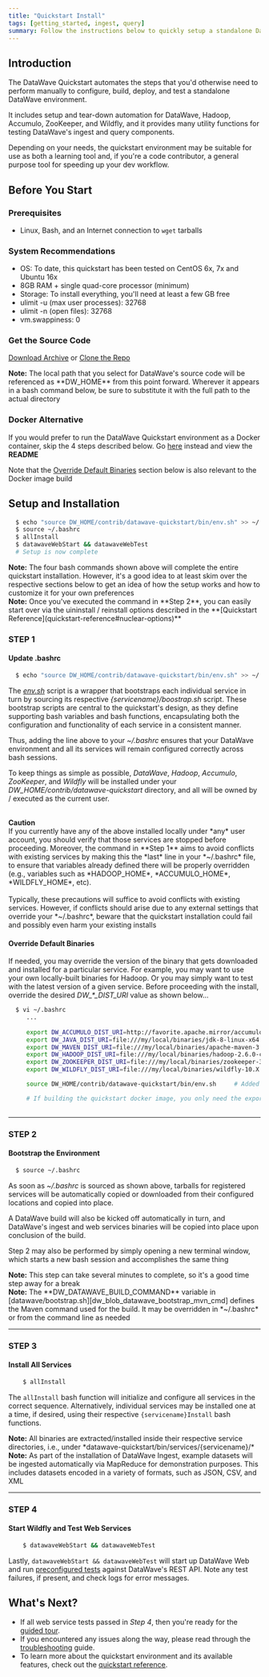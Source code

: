 ```yaml
---
title: "Quickstart Install"
tags: [getting_started, ingest, query]
summary: Follow the instructions below to quickly setup a standalone DataWave instance, which you may use to follow along with the <a href="../tour/getting-started">Guided Tour</a> doc, or use as needed for your own experimentation and development
---
```


## Introduction

The DataWave Quickstart automates the steps that you'd otherwise need to perform manually to configure, build, deploy,
and test a standalone DataWave environment.

It includes setup and tear-down automation for DataWave, Hadoop, Accumulo, ZooKeeper, and Wildfly, and it provides many
utility functions for testing DataWave's ingest and query components.

Depending on your needs, the quickstart environment may be suitable for use as both a learning tool and, if you're a
code contributor, a general purpose tool for speeding up your dev workflow.

## Before You Start

### Prerequisites

* Linux, Bash, and an Internet connection to `wget` tarballs

### System Recommendations

* OS: To date, this quickstart has been tested on CentOS 6x, 7x and Ubuntu 16x
* 8GB RAM + single quad-core processor (minimum)
* Storage: To install everything, you'll need at least a few GB free
* ulimit -u (max user processes): 32768
* ulimit -n (open files): 32768
* vm.swappiness: 0

### Get the Source Code

<a class="btn btn-success" style="width: 220px;" href="https://github.com/{{ site.repository }}/archive/{{ site.default_branch }}.zip" role="button"><i class="fa fa-download fa-lg"></i> Download Archive</a>
or <a class="btn btn-success" style="width: 220px;" href="https://github.com/{{ site.repository }}/" role="button" target="_blank"><i class="fa fa-github fa-lg"></i> Clone the Repo</a>

<div markdown="span" class="alert alert-info" role="alert"><i class="fa fa-info-circle"></i> <b>Note:</b> The local path that
you select for DataWave's source code will be referenced as **DW_HOME** from this point forward. Wherever it appears in a bash
command below, be sure to substitute it with the full path to the actual directory</div>

### Docker Alternative

If you would prefer to run the DataWave Quickstart environment as a Docker container, skip the 4 steps described below.
Go [here][dw_docker_alternative] instead and view the **README**

Note that the [Override Default Binaries](#override-default-binaries) section below is also relevant to the Docker image build

## Setup and Installation

```bash
  $ echo "source DW_HOME/contrib/datawave-quickstart/bin/env.sh" >> ~/.bashrc  # Step 1
  $ source ~/.bashrc                                                           # Step 2
  $ allInstall                                                                 # Step 3
  $ datawaveWebStart && datawaveWebTest                                        # Step 4
  # Setup is now complete
```
<div markdown="span" class="alert alert-info" role="alert"><i class="fa fa-info-circle"></i> <b>Note:</b> The
four bash commands shown above will complete the entire quickstart installation. However, it's a good idea
to at least skim over the respective sections below to get an idea of how the setup works and how to customize it
for your own preferences</div>

<div markdown="span" class="alert alert-info" role="alert"><i class="fa fa-info-circle"></i> <b>Note:</b> Once you've
executed the command in **Step 2**, you can easily start over via the uininstall / reinstall options described in the
**[Quickstart Reference](quickstart-reference#nuclear-options)**
</div>

### STEP 1

#### Update .bashrc
```bash
  $ echo "source DW_HOME/contrib/datawave-quickstart/bin/env.sh" >> ~/.bashrc  # Step 1
```

The *[env.sh][dw_blob_env_sh]* script is a wrapper that bootstraps each individual service in turn by sourcing its
respective *{servicename}/boostrap.sh* script. These bootstrap scripts are central to the quickstart's design,
as they define supporting bash variables and bash functions, encapsulating both the configuration and functionality of
each service in a consistent manner.

Thus, adding the line above to your *~/.bashrc* ensures that your DataWave environment and all its services will remain
configured correctly across bash sessions.

To keep things as simple as possible, *DataWave*, *Hadoop*, *Accumulo*, *ZooKeeper*, and *Wildfly* will be installed under your
*DW_HOME/contrib/datawave-quickstart* directory, and all will be owned by / executed as the current user.

<br/>
<div markdown="span" class="alert alert-danger" role="alert"><i class="fa fa-exclamation-circle"></i> <b>Caution</b><br/>
If you currently have any of the above installed locally under *any* user account, you should verify that those
services are stopped before proceeding. Moreover, the command in **Step 1** aims to avoid conflicts with existing services
by making this the *last* line in your *~/.bashrc* file, to ensure that variables already defined there will be properly
overridden (e.g., variables such as *HADOOP_HOME*, *ACCUMULO_HOME*, *WILDFLY_HOME*, etc).
<br/><br/>
Typically, these precautions will suffice to avoid conflicts with existing services. However, if conflicts should arise
due to any external settings that override your *~/.bashrc*, beware that the quickstart installation could fail and
possibly even harm your existing installs
</div>

#### Override Default Binaries

If needed, you may override the version of the binary that gets downloaded and installed for a particular service. For
example, you may want to use your own locally-built binaries for Hadoop. Or you may simply want to test with the latest
version of a given service. Before proceeding with the install, override the desired *DW_\*_DIST_URI* value
as shown below...
```bash
  $ vi ~/.bashrc
     ...
  
     export DW_ACCUMULO_DIST_URI=http://favorite.apache.mirror/accumulo/1.8/accumulo-1.8.X-bin.tar.gz
     export DW_JAVA_DIST_URI=file:///my/local/binaries/jdk-8-linux-x64.tar.gz
     export DW_MAVEN_DIST_URI=file:///my/local/binaries/apache-maven-3.X.tar.gz
     export DW_HADOOP_DIST_URI=file:///my/local/binaries/hadoop-2.6.0-cdh5.9.1.tar.gz
     export DW_ZOOKEEPER_DIST_URI=file:///my/local/binaries/zookeeper-3.4.5-cdh5.9.1.tar.gz
     export DW_WILDFLY_DIST_URI=file:///my/local/binaries/wildfly-10.X.tar.gz

     source DW_HOME/contrib/datawave-quickstart/bin/env.sh     # Added by Step 1

     # If building the quickstart docker image, you only need the exports...no need to source env.sh
     
```

---

### STEP 2

#### Bootstrap the Environment
```bash
  $ source ~/.bashrc                                                           # Step 2
```
As soon as *~/.bashrc* is sourced as shown above, tarballs for registered services will be automatically copied or downloaded from
their configured locations and copied into place.

A DataWave build will also be kicked off automatically in turn, and DataWave's ingest and web services binaries will be
copied into place upon conclusion of the build.

Step 2 may also be performed by simply opening a new terminal window, which starts a new bash session and accomplishes the same thing
 
<div markdown="span" class="alert alert-info" role="alert"><i class="fa fa-info-circle"></i> <b>Note:</b> This step can take several 
minutes to complete, so it's a good time step away for a break</div>

<div markdown="span" class="alert alert-info" role="alert"><i class="fa fa-info-circle"></i> <b>Note:</b> The **DW_DATAWAVE_BUILD_COMMAND**
variable in [datawave/bootstrap.sh][dw_blob_datawave_bootstrap_mvn_cmd] defines the Maven command used for the build. It may be overridden
in *~/.bashrc* or from the command line as needed</div>

---

### STEP 3

#### Install All Services
```bash
    $ allInstall                                                                 # Step 3
```
The `allInstall` bash function will initialize and configure all services in the correct sequence. Alternatively,
individual services may be installed one at a time, if desired, using their respective `{servicename}Install` bash functions.

<div markdown="span" class="alert alert-info" role="alert"><i class="fa fa-info-circle"></i> <b>Note:</b> All binaries are
extracted/installed inside their respective service directories, i.e., under *datawave-quickstart/bin/services/{servicename}/*</div>

<div markdown="span" class="alert alert-info" role="alert"><i class="fa fa-info-circle"></i> <b>Note:</b> As part of the
installation of DataWave Ingest, example datasets will be ingested automatically via MapReduce for demonstration purposes.
This includes datasets encoded in a variety of formats, such as JSON, CSV, and XML</div>

---

### STEP 4

#### Start Wildfly and Test Web Services
```bash
    $ datawaveWebStart && datawaveWebTest                                        # Step 4
```

Lastly, `datawaveWebStart && datawaveWebTest` will start up DataWave Web and run [preconfigured tests][dw_web_tests] against
DataWave's REST API. Note any test failures, if present, and check logs for error messages.

## What's Next?

* If all web service tests passed in *Step 4*, then you're ready for the [guided tour](../tour/getting-started).
* If you encountered any issues along the way, please read through the [troubleshooting](quickstart-trouble) guide.
* To learn more about the quickstart environment and its available features, check out the [quickstart reference](quickstart-reference).


[dw_blob_env_sh]: https://github.com/NationalSecurityAgency/datawave/blob/master/contrib/datawave-quickstart/bin/env.sh
[dw_blob_common_sh]: https://github.com/NationalSecurityAgency/datawave/blob/master/contrib/datawave-quickstart/bin/common.sh
[dw_blob_query_sh]: https://github.com/NationalSecurityAgency/datawave/blob/master/contrib/datawave-quickstart/bin/query.sh
[dw_blob_datawave_bootstrap_mvn_cmd]: https://github.com/NationalSecurityAgency/datawave/blob/master/contrib/datawave-quickstart/bin/services/datawave/bootstrap.sh#L34
[dw_blob_datawave_bootstrap]: https://github.com/NationalSecurityAgency/datawave/blob/master/contrib/datawave-quickstart/bin/services/datawave/bootstrap.sh
[dw_blob_datawave_bootstrap_web]: https://github.com/NationalSecurityAgency/datawave/blob/master/contrib/datawave-quickstart/bin/services/datawave/bootstrap-web.sh
[dw_blob_datawave_bootstrap_ingest]: https://github.com/NationalSecurityAgency/datawave/blob/master/contrib/datawave-quickstart/bin/services/datawave/bootstrap-ingest.sh
[dw_blob_datawave_bootstrap_user]: https://github.com/NationalSecurityAgency/datawave/blob/master/contrib/datawave-quickstart/bin/services/datawave/bootstrap-user.sh
[dw_web_tests]: https://github.com/NationalSecurityAgency/datawave/tree/master/contrib/datawave-quickstart/bin/services/datawave/test-web/tests
[dw_datawave_home]: https://github.com/NationalSecurityAgency/datawave/tree/master/contrib/datawave-quickstart/bin/services/datawave
[dw_docker_alternative]: https://github.com/NationalSecurityAgency/datawave/tree/master/contrib/datawave-quickstart/docker

